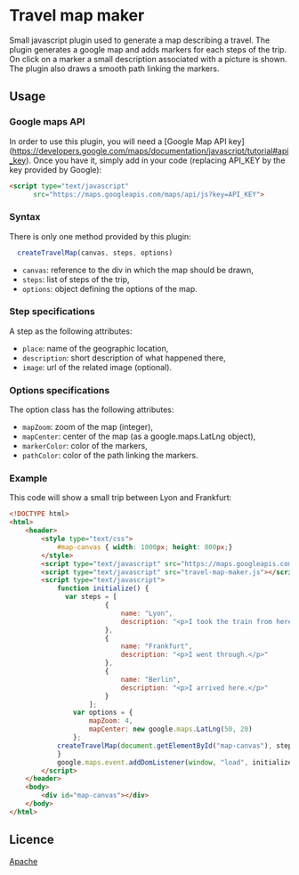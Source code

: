 # Travel map maker
Small javascript plugin used to generate a map describing a travel.
The plugin generates a google map and adds markers for each steps of the trip. On click on a
marker a small description associated with a picture is shown. The plugin also draws
a smooth path linking the markers.

## Usage
### Google maps API
In order to use this plugin, you will need a [Google Map API key]
(https://developers.google.com/maps/documentation/javascript/tutorial#api_key).
Once you have it, simply add in your code (replacing API_KEY by the key provided by Google):

```html
<script type="text/javascript"
      src="https://maps.googleapis.com/maps/api/js?key=API_KEY">
```

### Syntax
There is only one method provided by this plugin:

```javascript
  createTravelMap(canvas, steps, options)
```

 - ```canvas```: reference to the div in which the map should be drawn,
 - ```steps```: list of steps of the trip,
 - ```options```: object defining the options of the map.

### Step specifications

A step as the following attributes:
 - ```place```: name of the geographic location,
 - ```description```: short description of what happened there,
 - ```image```: url of the related image (optional).
 
### Options specifications
 
The option class has the following attributes:
 - ```mapZoom```: zoom of the map (integer),
 - ```mapCenter```: center of the map (as a google.maps.LatLng object),
 - ```markerColor```: color of the markers,
 - ```pathColor```: color of the path linking the markers.
 
### Example

This code will show a small trip between Lyon and Frankfurt:

```html
<!DOCTYPE html>
<html>
	<header>
		<style type="text/css">
			#map-canvas { width: 1000px; height: 800px;}
		</style>
		<script type="text/javascript" src="https://maps.googleapis.com/maps/api/js"></script>
		<script type="text/javascript" src="travel-map-maker.js"></script>
		<script type="text/javascript">
			function initialize() {
			  var steps = [
						{
							name: "Lyon",
							description: "<p>I took the train from here.</p>"
						},
						{
							name: "Frankfurt",
							description: "<p>I went through.</p>"
						},
						{
							name: "Berlin",
							description: "<p>I arrived here.</p>"
						}
					];
				var options = {
					mapZoom: 4,
					mapCenter: new google.maps.LatLng(50, 20)
				};
    		createTravelMap(document.getElementById("map-canvas"), steps, options);
			}
			google.maps.event.addDomListener(window, "load", initialize);
		</script>
	</header>
	<body>
		<div id="map-canvas"></div>
	</body>
</html>
```

## Licence
[Apache](http://www.apache.org/licenses/)

